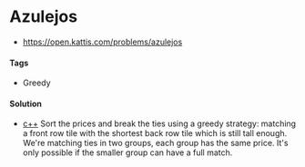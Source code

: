 Azulejos
========
- https://open.kattis.com/problems/azulejos
#### Tags
- Greedy

#### Solution
- [c++](azulejos.cpp)
Sort the prices and break the ties using a greedy strategy: matching a front
row tile with the shortest back row tile which is still tall enough. We're
matching ties in two groups, each group has the same price. It's only possible
if the smaller group can have a full match.

